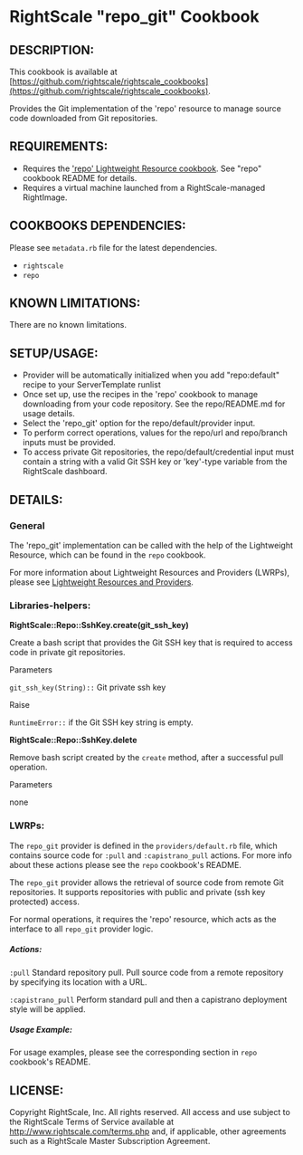# RightScale "repo_git" Cookbook

## DESCRIPTION:

This cookbook is available at [https://github.com/rightscale/rightscale_cookbooks](https://github.com/rightscale/rightscale_cookbooks).

Provides the Git implementation of the 'repo' resource to
manage source code downloaded from Git repositories.

## REQUIREMENTS:

* Requires the ['repo' Lightweight Resource cookbook][repo]. See "repo" cookbook
  README for details.
* Requires a virtual machine launched from a RightScale-managed RightImage.

[repo]: https://github.com/rightscale/rightscale_cookbooks/tree/master/cookbooks/repo

## COOKBOOKS DEPENDENCIES:

Please see `metadata.rb` file for the latest dependencies.

* `rightscale`
* `repo`

## KNOWN LIMITATIONS:

There are no known limitations.

## SETUP/USAGE:

* Provider will be automatically initialized when you add "repo:default" recipe
  to your ServerTemplate runlist
* Once set up, use the recipes in the 'repo' cookbook to manage downloading from
  your code repository. See the repo/README.md for usage details.
* Select the 'repo_git' option for the repo/default/provider input.
* To perform correct operations, values for the repo/url and repo/branch inputs
  must be provided.
* To access private Git repositories, the repo/default/credential input must
  contain a string with a valid Git SSH key or 'key'-type variable from the
  RightScale dashboard.

## DETAILS:

### General

The 'repo_git' implementation can be called with the help of the Lightweight
Resource, which can be found in the `repo` cookbook.

For more information about Lightweight Resources and Providers (LWRPs), please
see [Lightweight Resources and Providers][Guide].

[Guide]: http://support.rightscale.com/12-Guides/Chef_Cookbooks_Developer_Guide/04-Developer/06-Development_Resources/Lightweight_Resources_and_Providers_(LWRP)

### Libraries-helpers:

**RightScale::Repo::SshKey.create(git_ssh_key)**

Create a bash script that provides the Git SSH key that is required to access
code in private git repositories.

Parameters

`git_ssh_key(String)::` Git private ssh key

Raise

`RuntimeError::` if the Git SSH key string is empty.

**RightScale::Repo::SshKey.delete**

Remove bash script created by the `create` method, after a successful pull
operation.

Parameters

none

### LWRPs:

The `repo_git` provider is defined in the `providers/default.rb` file, which
contains source code for `:pull` and `:capistrano_pull` actions.
For more info about these actions please see the `repo` cookbook's README.

The `repo_git` provider allows the retrieval of source code from remote Git
repositories. It supports repositories with public and private
(ssh key protected) access.

For normal operations, it requires the 'repo' resource, which acts as the
interface to all `repo_git` provider logic.

##### Actions:

`:pull`
Standard repository pull. Pull source code from a remote repository by
specifying its location with a URL.

`:capistrano_pull`
Perform standard pull and then a capistrano deployment style will be applied.

##### Usage Example:

For usage examples, please see the corresponding section in `repo` cookbook's
README.

## LICENSE:

Copyright RightScale, Inc. All rights reserved.
All access and use subject to the RightScale Terms of Service available at
http://www.rightscale.com/terms.php and, if applicable, other agreements
such as a RightScale Master Subscription Agreement.

